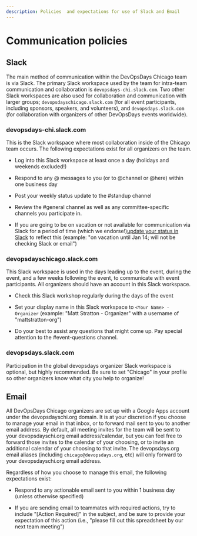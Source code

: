 ```yaml
---
description: Policies  and expectations for use of Slack and Email
---
```


# Communication policies

## Slack

The main method of communication within the DevOpsDays Chicago team is via Slack. The primary Slack workspace used by the team for intra-team communication and collaboration is `devopsdays-chi.slack.com`. Two other Slack workspaces are also used for collaboration and communication with larger groups; `devopsdayschicago.slack.com` (for all event participants, including sponsors, speakers, and volunteers), and `devopsdays.slack.com` (for collaboration with organizers of other DevOpsDays events worldwide).

### devopsdays-chi.slack.com

This is the Slack workspace where most collaboration inside of the Chicago team occurs. The following expectations exist for all organizers on the team.

- Log into this Slack workspace at least once a day (holidays and weekends excluded!)

- Respond to any @ messages to you (or to @channel or @here) within one business day

- Post your weekly status update to the #standup channel

- Review the #general channel as well as any committee-specific channels you participate in.

- If you are going to be on vacation or not available for communication via Slack for a period of time (which we endorse!)[update your status in Slack](https://slack.com/help/articles/201864558-Set-your-Slack-status-and-availability) to reflect this (example: "on vacation until Jan 14; will not be checking Slack or email")

### devopsdayschicago.slack.com

This Slack workspace is used in the days leading up to the event, during the event, and a few weeks following the event, to communicate with event participants. All organizers should have an account in this Slack workspace.

- Check this Slack workshop regularly during the days of the event

- Set your display name in this Slack workspace to `<Your Name> - Organizer` (example: "Matt Stratton - Organizer" with a username of "mattstratton-org")

- Do your best to assist any questions that might come up. Pay special attention to the #event-questions channel.

### devopsdays.slack.com

Participation in the global devopsdays organizer Slack workspace is optional, but highly recommended. Be sure to set "Chicago" in your profile so other organizers know what city you help to organize!

## Email

All DevOpsDays Chicago organizers are set up with a Google Apps account under the devopsdayschi.org domain. It is at your discretion if you choose to manage your email in that inbox, or to forward mail sent to you to another email address. By default, all meeting invites for the team will be sent to your devopsdayschi.org email address/calendar, but you can feel free to forward those invites to the calendar of your choosing, or to invite an additional calendar of your choosing to that invite. The devopsdays.org email aliases (including `chicago@devopsdays.org`, etc) will only forward to your devopsdayschi.org email address.

Regardless of how you choose to manage this email, the following expectations exist:

- Respond to any actionable email sent to you within 1 business day (unless otherwise specified)

- If you are sending email to teammates with required actions, try to include "[Action Required]" in the subject, and be sure to provide your expectation of this action (i.e., "please fill out this spreadsheet by our next team meeting")
